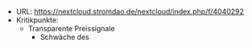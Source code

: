 - URL: https://nextcloud.stromdao.de/nextcloud/index.php/f/4040292
- Kritikpunkte:
	- Transparente Preissignale
		- Schwäche des